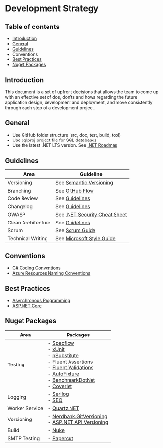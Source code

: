 # Development Strategy

## Table of contents
- [Introduction](#introduction)
- [General](#general)
- [Guidelines](#guidelines)
- [Conventions](#conventions)
- [Best Practices](#best-practices)
- [Nuget Packages](#nuget-packages)

## Introduction

This document is a set of upfront decisions that allows the team to come up with an effective set of dos, don’ts and hows regarding 
the future application design, development and deployment, and move consistently through each step of a development project. 

## General

- Use GitHub folder structure (src, doc, test, build, tool)
- Use sqlproj project file for SQL databases
- Use the latest .NET LTS version. See [.NET Roadmap](https://github.com/dotnet/core/blob/main/roadmap.md)

## Guidelines

Area | Guideline
------------ | -------------
Versioning | See [Semantic Versioning](https://semver.org/)
Branching | See [GitHub Flow](https://guides.github.com/introduction/flow/)
Code Review | See [Guidelines](https://google.github.io/eng-practices/review/)
Changelog | See [Guidelines](https://keepachangelog.com/en/1.0.0/)
OWASP | See [.NET Security Cheat Sheet](https://cheatsheetseries.owasp.org/cheatsheets/DotNet_Security_Cheat_Sheet.html)
Clean Architecture | See [Guidelines](https://github.com/jasontaylordev/CleanArchitecture)
Scrum | See [Scrum Guide](https://scrumguides.org/scrum-guide.html)
Technical Writing | See [Microsoft Style Guide](https://docs.microsoft.com/en-us/style-guide/welcome/)

## Conventions
- [C# Coding Conventions](https://docs.microsoft.com/en-us/dotnet/csharp/fundamentals/coding-style/coding-conventions)
- [Azure Resources Naming Conventions](https://docs.microsoft.com/en-us/azure/cloud-adoption-framework/ready/azure-best-practices/resource-naming)

## Best Practices

- [Asynchronous Programming](https://github.com/davidfowl/AspNetCoreDiagnosticScenarios/blob/master/AsyncGuidance.md)
- [ASP.NET Core](https://github.com/davidfowl/AspNetCoreDiagnosticScenarios/blob/master/AspNetCoreGuidance.md)

## Nuget Packages

Area | Packages
------------ | -------------
Testing | - [Specflow](https://specflow.org/tools/specflow/) <br> - [xUnit](https://xunit.net/) <br> - [nSubstitute](https://nsubstitute.github.io/) <br> - [Fluent Assertions](https://fluentassertions.com/) <br> - [Fluent Validations](https://fluentvalidation.net/) <br> - [AutoFixture](https://autofixture.github.io/) <br> - [BenchmarkDotNet](https://benchmarkdotnet.org/) <br> - [Coverlet](https://dotnetfoundation.org/projects/coverlet)
Logging | - [Serilog](https://serilog.net/) <br> - [SEQ](https://datalust.co/seq)
Worker Service  | - [Quartz.NET](https://www.quartz-scheduler.net/)
Versioning | - [Nerdbank.GitVersioning](https://github.com/dotnet/Nerdbank.GitVersioning) <br> - [ASP.NET API Versioning](https://github.com/dotnet/aspnet-api-versioning)
Build | - [Nuke](https://nuke.build/)
SMTP Testing | - [Papercut](https://github.com/ChangemakerStudios/Papercut-SMTP)

